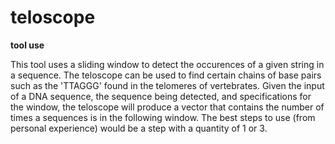 # teloscope
**tool use**

This tool uses a sliding window to detect the occurences of a given string in a sequence. The teloscope can be used to find certain chains of base pairs such as the 'TTAGGG' found in the telomeres of vertebrates. Given the input of a DNA sequence, the sequence being detected, and specifications for the window, the teloscope will produce a vector that contains the number of times a sequences is in the following window. The best steps to use (from personal experience) would be a step with a quantity of 1 or 3.
